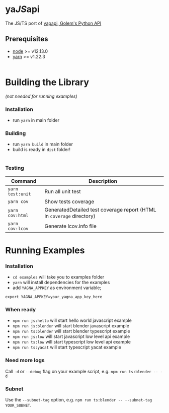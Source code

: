 
# ya*JS*api

The JS/TS port of [yapapi, Golem's Python API](https://github.com/golemfactory/yapapi)

## Prerequisites

- [node](https://nodejs.org/en/) >= v12.13.0
- [yarn](https://classic.yarnpkg.com/en/docs/install/) >= v1.22.3
<br/><br/>

# Building the Library
_(not needed for running examples)_
### Installation
- run `yarn` in main folder

### Building
- run `yarn build` in main folder
- build is ready in `dist` folder!
<br/><br/>

### Testing
| Command | Description |
| --- | --- |
| `yarn test:unit` | Run all unit test
|`yarn cov` | Show tests coverage
| `yarn cov:html` | GeneratedDetailed test coverage report (HTML in `coverage` directory)
| `yarn cov:lcov` | Generate lcov.info file

# Running Examples
### Installation
- `cd examples`         will take you to examples folder
- `yarn`                will install dependencies for the examples
- add `YAGNA_APPKEY` as environment variable; 
```
export YAGNA_APPKEY=your_yagna_app_key_here
```

### When ready
- `npm run js:hello`    will start hello world javascript example
- `npm run js:blender`  will start blender javascript example
- `npm run ts:blender`  will start blender typescript example
- `npm run js:low`      will start javascript low level api example
- `npm run ts:low`      will start typescript low level api example
- `npm run ts:yacat`    will start typescript yacat example

### Need more logs
Call `-d` or `--debug` flag on your example script, e.g. `npm run ts:blender -- -d`

### Subnet
Use the `--subnet-tag` option, e.g. `npm run ts:blender -- --subnet-tag YOUR_SUBNET`.
